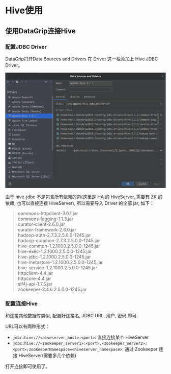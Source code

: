 # Hive使用

## 使用DataGrip连接Hive

### 配置JDBC Driver

DataGrip打开Data Sources and Drivers 在 Driver 这一栏添加上 Hive JDBC Driver。

![](../.gitbook/assets/hive/2019-09-10_19-25.png)

由于 hive-jdbc 不是包含所有依赖的包(这里是 HA 的 HiveServer, 需要有 ZK 的依赖, 也可以直接连接 HiveServer), 所以需要导入 Driver 的全部 jar, 如下：

>commons-httpclient-3.0.1.jar<br>
>commons-logging-1.1.3.jar<br>
>curator-client-2.6.0.jar<br>
>curator-framework-2.6.0.jar<br>
>hadoop-auth-2.7.3.2.5.0.0-1245.jar<br>
>hadoop-common-2.7.3.2.5.0.0-1245.jar<br>
>hive-common-1.2.1000.2.5.0.0-1245.jar<br>
>hive-exec-1.2.1000.2.5.0.0-1245.jar<br>
>hive-jdbc-1.2.1000.2.5.0.0-1245.jar<br>
>hive-metastore-1.2.1000.2.5.0.0-1245.jar<br>
>hive-service-1.2.1000.2.5.0.0-1245.jar<br>
>httpclient-4.4.jar<br>
>httpcore-4.4.jar<br>
>slf4j-api-1.7.5.jar<br>
>zookeeper-3.4.6.2.5.0.0-1245.jar<br>

### 配置连接Hive

和连接其他数据库类似, 配置好连接名, JDBC URL, 用户, 密码 即可

URL可以有两种形式：
- `jdbc:hive://<hiveserver_host>:<port>`: 直接连接某个 HiveServer
- `jdbc:hive://<zookeeper_server1>:<port>,<zookeeper_server2>:<port>;zooKeeperNamespace=<hiveserver_namespace>`: 通过 Zookeeper 连接 HiveServer(需要多几个依赖)


打开连接即可使用了。
